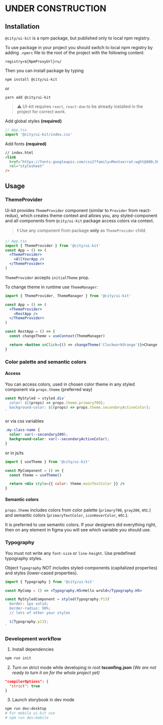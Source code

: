 # UNDER CONSTRUCTION

## Installation

`@city/ui-kit` is a npm package, but published only to local npm registry.

To use package in your project you should switch to local npm registry by adding `.npmrc` file to the root of the project with the following content:

```
registry=${NpmProxyUrl}ru/
```

Then you can install package by typing

```
npm install @city/ui-kit
```

or

```
yarn add @city/ui-kit
```

> :warning: UI-kit requires `react`, `react-dom` to be already installed in the project for correct work.

Add global styles **(required)**

```jsx
// App.tsx
import '@city/ui-kit/index.css'
```

Add fonts **(required)**

```html
// index.html
<link
  href="https://fonts.googleapis.com/css2?family=Montserrat:wght@400;500;600;700&family=Roboto:wght@400;500;700&display=swap"
  rel="stylesheet"
/>
```

## Usage

### ThemeProvider

Ui-kit provides `ThemeProvider` component (similar to `Provider` from react-redux), which creates theme context and allows you, any styled-component and all components from `@city/ui-kit` package access colors via context.

> :exclamation: Use any component from package **only** as `ThemeProvider` child.

```jsx
// App.tsx
import { ThemeProvider } from '@city/ui-kit'
const App = () => (
  <ThemeProvider>
    <AllYourApp />
  </ThemeProvider>
)
```

`ThemeProvider` accepts `initialTheme` prop.

To change theme in runtime use `ThemeManager`:

```jsx
import { ThemeProvider, ThemeManager } from '@city/ui-kit'

const App = () => (
  <ThemeProvider>
    <RestApp />
  </ThemeProvider>
)

const RestApp = () => {
  const changeTheme = useContext(ThemeManager)

  return <button onClick={() => changeTheme('ClockworkOrange')}>Change theme</button>
}
```

### Color palette and semantic colors

#### Access

You can access colors, used in chosen color theme in any styled component via `props.theme` (preferred way)

```jsx
const MyStyled = styled.div`
  color: ${(props) => props.theme.primary700};
  background-color: ${(props) => props.theme.secondaryActiveColor};
`
```

or via css variables

```css
.my-class-name {
  color: var(--secondary200);
  background-color: var(--secondaryActiveColor);
}
```

or in js/ts

```jsx
import { useTheme } from '@city/ui-kit'

const MyComponent = () => {
  const theme = useTheme()

  return <div style={{ color: theme.mainTextColor }} />
}
```

#### Semantic colors

`props.theme` includes colors from color palette (`primary700`, `gray200`, etc.) and semantic colors (`primaryTextColor`, `iconHoverColor`, etc.).

It is preferred to use semantic colors. If your designers did everything right, then on any element in figma you will see which variable you should use.

### Typography

You must not write any `font-size` or `line-height`. Use predefined typography styles.

Object `Typography` NOT includes styled-components (capitalized properties) and styles (lower-cased properties).

```jsx
import { Typography } from '@city/ui-kit'

const MyComp = () => <Typography.H5>Hello wrold</Typography.H5>

const MyStyledComponent = styled(Typography.P13)`
  border: 1px solid;
  border-radius: 50%;
  // lots of other your styles

  ${Typography.p13};
`
```

### Development workflow

1. Install dependencies

```bash
npm run init
```

2. Turn on strict mode while developing in root **tsconfing.json** _(We are not ready to turn it on for the whole project yet)_

```json
"compilerOptions": {
  "strict": true
}
```

3. Launch storybook in dev mode

```bash
npm run dev:desktop
# For mobile ui-kit use
# npm run dev:mobile
```
